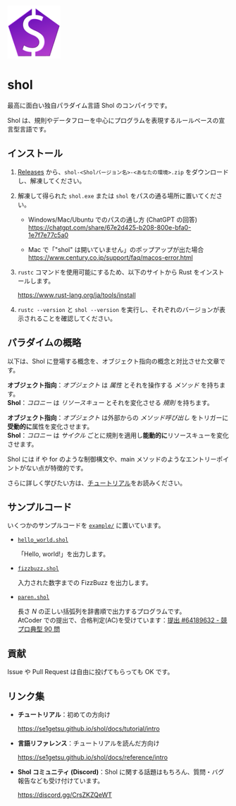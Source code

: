 <img height="120" alt="Sholのロゴ画像" src="docs/static/img/logo.png">

# shol

最高に面白い独自パラダイム言語 Shol のコンパイラです。

Shol は、規則やデータフローを中心にプログラムを表現するルールベースの宣言型言語です。

## インストール

1. [Releases](https://github.com/Se1getsu/shol/releases) から、`shol-<Sholバージョン名>-<あなたの環境>.zip` をダウンロードし、解凍してください。

2. 解凍して得られた `shol.exe` または `shol` をパスの通る場所に置いてください。

   - Windows/Mac/Ubuntu でのパスの通し方 (ChatGPT の回答)\
   https://chatgpt.com/share/67e2d425-b208-800e-bfa0-1e7f7e77c5a0

   - Mac で「"shol" は開いていません」のポップアップが出た場合\
   https://www.century.co.jp/support/faq/macos-error.html

3. `rustc` コマンドを使用可能にするため、以下のサイトから Rust をインストールします。

   https://www.rust-lang.org/ja/tools/install

4. `rustc --version` と `shol --version` を実行し、それぞれのバージョンが表示されることを確認してください。


## パラダイムの概略

以下は、Shol に登場する概念を、オブジェクト指向の概念と対比させた文章です。

**オブジェクト指向**：*オブジェクト* は *属性* とそれを操作する *メソッド* を持ちます。\
**Shol**：*コロニー* は *リソースキュー* とそれを変化させる *規則* を持ちます。

**オブジェクト指向**：*オブジェクト* は外部からの *メソッド呼び出し* をトリガーに**受動的に**属性を変化させます。\
**Shol**：*コロニー* は *サイクル* ごとに規則を適用し**能動的に**リソースキューを変化させます。

Shol には if や for のような制御構文や、main メソッドのようなエントリーポイントがない点が特徴的です。

さらに詳しく学びたい方は、[チュートリアル](https://se1getsu.github.io/shol/docs/tutorial/intro)をお読みください。

## サンプルコード

いくつかのサンプルコードを [`example/`](example/) に置いています。

- [`hello_world.shol`](example/hello_world.shol)

  「Hello, world!」を出力します。

- [`fizzbuzz.shol`](example/fizzbuzz.shol)

  入力された数字までの FizzBuzz を出力します。

- [`paren.shol`](example/paren.shol)

  長さ $N$ の正しい括弧列を辞書順で出力するプログラムです。\
  AtCoder での提出で、合格判定(AC)を受けています：[提出 #64189632 - 競プロ典型 90 問](https://atcoder.jp/contests/typical90/submissions/64189632)

## 貢献

Issue や Pull Request は自由に投げてもらっても OK です。

## リンク集

- **チュートリアル**：初めての方向け

  https://se1getsu.github.io/shol/docs/tutorial/intro

- **言語リファレンス**：チュートリアルを読んだ方向け

  https://se1getsu.github.io/shol/docs/reference/intro

- **Shol コミュニティ (Discord)**：Shol に関する話題はもちろん、質問・バグ報告なども受け付けています。

  https://discord.gg/CrsZKZQeWT
